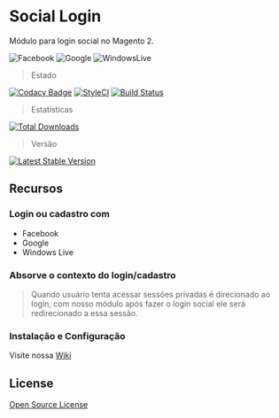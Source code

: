 # Social Login 

Módulo para login social no Magento 2.

![Facebook](view/frontend/web/images/btn-facebook.svg) 
![Google](view/frontend/web/images/btn-google.svg) 
![WindowsLive](view/frontend/web/images/btn-windowslive.svg) 

> Estado

[![Codacy Badge](https://app.codacy.com/project/badge/Grade/98f45aff47c44307baf8c913b41d5d2f)](https://www.codacy.com/manual/elisei/social-login?utm_source=github.com&amp;utm_medium=referral&amp;utm_content=elisei/social-login&amp;utm_campaign=Badge_Grade)
[![StyleCI](https://styleci.io/repos/273519578/shield)](https://styleci.io/repos/273519578)
[![Build Status](https://app.travis-ci.com/elisei/social-login.svg?branch=Magento%402.4)](https://app.travis-ci.com/elisei/social-login)

> Estatísticas

[![Total Downloads](https://poser.pugx.org/o2ti/social-login/downloads)](//packagist.org/packages/o2ti/social-login)

> Versão

[![Latest Stable Version](https://poser.pugx.org/o2ti/social-login/v)](//packagist.org/packages/o2ti/social-login)

## Recursos

### Login ou cadastro com

*   Facebook
*   Google
*   Windows Live

### Absorve o contexto do login/cadastro

> Quando usuário tenta acessar sessões privadas é direcionado ao login, com nosso módulo após fazer o login social ele será redirecionado a essa sessão.

### Instalação e Configuração

Visite nossa [Wiki](https://github.com/elisei/social-login/wiki)

## License

[Open Source License](LICENSE.txt)
